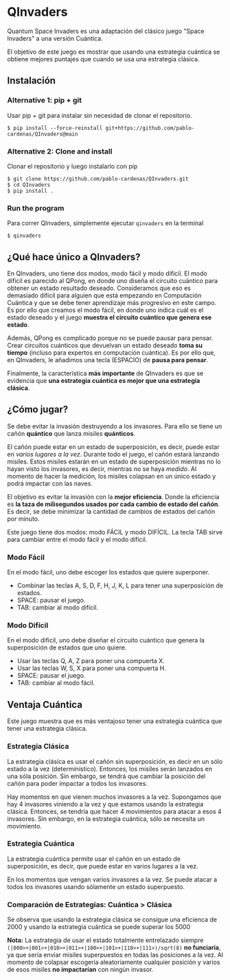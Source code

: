 # QInvaders

Quantum Space Invaders es una adaptación del clásico juego "Space Invaders" a una versión Cuántica.

El objetivo de este juego es mostrar que usando una estrategia cuántica se obtiene mejores puntajes que cuando se usa una estrategia clásica.

## Instalación

### Alternative 1: pip + git

Usar pip + git para instalar sin necesidad de clonar el repositorio.

```console
$ pip install --force-reinstall git+https://github.com/pablo-cardenas/QInvaders@main
```

### Alternative 2: Clone and install

Clonar el repositorio y luego instalarlo con pip

```console
$ git clone https://github.com/pablo-cardenas/QInvaders.git
$ cd QInvaders
$ pip install .
```

### Run the program

Para correr QInvaders, simplemente ejecutar `qinvaders`  en la terminal

```console
$ qinvaders
```

## ¿Qué hace único a QInvaders?

En QInvaders, uno tiene dos modos, modo fácil y modo difícil.
El modo difícil es parecido al QPong, en donde uno diseña el circuito cuántico para obtener un estado resultado deseado.
Consideramos que eso es demasiado difícil para alguien que está empezando en Computación Cuántica y que se debe tener aprendizaje más progresivo en este campo.
Es por ello que creamos el modo fácil, en donde uno indica cuál es el estado deseado y el juego **muestra el circuito cuántico que genera ese estado**.

Además, QPong es complicado porque no se puede pausar para pensar.
Crear circuitos cuánticos que devuelvan un estado deseado **toma su tiempo** (incluso para expertos en computación cuántica).
Es por ello que, en QInvaders, le añadimos una tecla (ESPACIO) de **pausa para pensar**.

Finalmente, la característica  **más importante** de QInvaders es que se evidencia que **una estrategia cuántica es mejor que una estrategia clásica**.


## ¿Cómo jugar?

Se debe evitar la invasión destruyendo a los invasores.
Para ello se tiene un cañón **quántico**  que lanza misiles **quánticos**.

El cañón puede estar en un estado de superposición, es decir, puede estar en *varios lugares a la vez*.
Durante todo el juego, el cañón estará lanzando misiles.
Estos misiles estarán en un estado de superposición mientras no lo hayan visto los invasores, es decir, mientras no se haya *medido*.
Al momento de hacer la medición, los misiles colapsan en un único estado y podrá impactar con las naves.

El objetivo es evitar la invasión con la **mejor eficiencia**.
Donde la eficiencia es **la taza de milisegundos usados por cada cambio de estado del cañón**.
Es decir, se debe minimizar la cantidad de cambios de estados del cañón por minuto.

Este juego tiene dos modos: modo FÁCIL y modo DIFÍCIL. La tecla TAB sirve para cambiar entre el modo fácil y el modo difícil.

### Modo Fácil

En el modo fácil, uno debe escoger los estados que quiere superponer.

  * Combinar las teclas A, S, D, F, H, J, K, L para tener una superposición de estados.
  * SPACE: pausar el juego.
  * TAB: cambiar al modo difícil.

### Modo Difícil

En el modo difícil, uno debe diseñar el circuito cuántico  que genera la superposición de estados que uno quiere.

  * Usar las teclas Q, A, Z para poner una compuerta X.
  * Usar las teclas W, S, X para poner una compuerta H.
  * SPACE: pausar el juego.
  * TAB: cambiar al modo fácil.


## Ventaja Cuántica

Este juego muestra que es más ventajoso tener una estrategia cuántica que tener una estrategia clásica.

### Estrategia Clásica

La estrategia clásica es usar el cañón sin superposición, es decir en un sólo estado a la vez (determinístico).
Entonces, los misiles serán lanzados en una sóla posición.
Sin embargo, se tendrá que cambiar la posición del cañón para poder impactar a todos los invasores.

Hay momentos en que vienen muchos invasores a la vez.
Supongamos que hay 4 invasores viniendo a la vez y que estamos usando la estrategia clásica.
Entonces, se tendría que hacer 4 movimientos para atacar a esos 4 invasores.
Sin embargo, en la estrategia cuántica, sólo se necesita un movimiento.

### Estrategia Cuántica

La estrategia cuántica permite usar el cañón en un estado de superposición, es decir, que puede estar en varios lugares a la vez.

En los momentos que vengan varios invasores a la vez.
Se puede atacar a todos los invasores usando sólamente un estado superpuesto.

### Comparación de Estrategias: Cuántica > Clásica

Se observa que usando la estrategia clásica se consigue una eficienca de 2000 y usando la estrategia cuántica se puede superar los 5000

**Nota:** La estrategia de usar el estado totalmente entrelazado siempre
`(|000>+|001>+|010>+|011>+|100>+|101>+|110>+|111>)/sqrt(8)` **no funciaría**, 
ya que sería enviar misiles superpuestos en todas las posiciones a la vez.
Al momento de colapsar escogería aleatoriamente cualquier posición y
varios de esos misiles **no impactarían** con ningún invasor.

